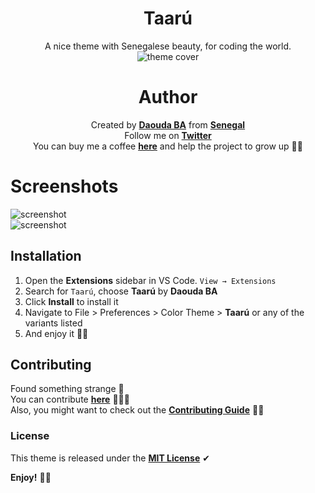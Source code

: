 <div align="center">

# Taarú
A nice theme with Senegalese beauty, for coding the world.<br>
![theme cover](https://github.com/daoodaba975/taaru/blob/master/logo/cover.png)


# Author
Created by **[Daouda BA](https://github.com/daoodaba975)** from **[Senegal]()**<br>
Follow me on **[Twitter](https://twitter.com/daoodaba975)**<br>
You can buy me a coffee **[here](https://buymeacoffee.com/daoodaba975)** and help the project to grow up 🙌🏾
</div>


# Screenshots
![screenshot]()<br>
![screenshot]()


## Installation
1. Open the **Extensions** sidebar in VS Code. `View → Extensions`
2. Search for `Taarú`, choose **Taarú** by **Daouda BA**
3. Click **Install** to install it
4. Navigate to File > Preferences > Color Theme > **Taarú** or any of the variants listed
5. And enjoy it 👌🏾


## Contributing
Found something strange 🤔<br>
You can contribute **[here](https://github.com/daoodaba975/taaru/issues)** 👨🏾‍💻<br>
Also, you might want to check out the **[Contributing Guide](https://github.com/daoodaba975/taaru/blob/master/Contributing.md)** 🤝🏾


### License
This theme is released under the **[MIT License](https://github.com/daoodaba975/taaru/blob/master/License.md)** ✔


**Enjoy!** 🙏🏾